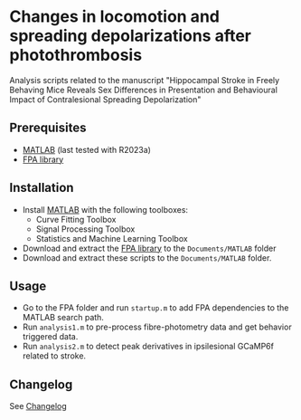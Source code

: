 # Changes in locomotion and spreading depolarizations after photothrombosis
Analysis scripts related to the manuscript "Hippocampal Stroke in Freely Behaving Mice Reveals Sex Differences in Presentation and Behavioural Impact of Contralesional Spreading Depolarization"

## Prerequisites
- [MATLAB][MATLAB] (last tested with R2023a)
- [FPA library][FPA]

## Installation
- Install [MATLAB][MATLAB] with the following toolboxes:
	- Curve Fitting Toolbox
	- Signal Processing Toolbox
	- Statistics and Machine Learning Toolbox
- Download and extract the [FPA library][FPA] to the `Documents/MATLAB` folder
- Download and extract these scripts to the `Documents/MATLAB` folder.

## Usage
- Go to the FPA folder and run `startup.m` to add FPA dependencies to the MATLAB search path.
- Run `analysis1.m` to pre-process fibre-photometry data and get behavior triggered data.
- Run `analysis2.m` to detect peak derivatives in ipsilesional GCaMP6f related to stroke.

## Changelog
See [Changelog](CHANGELOG.md)

[FPA]: https://github.com/leomol/FPA
[Leonardo Molina]: https://github.com/leomol
[MATLAB]: https://www.mathworks.com/downloads/
[LICENSE.md]: LICENSE.md